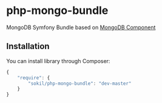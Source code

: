 php-mongo-bundle
================

MongoDB Symfony Bundle based on [MongoDB Component](https://github.com/sokil/php-mongo)

Installation
------------

You can install library through Composer:
```javascript
{
    "require": {
        "sokil/php-mongo-bundle": "dev-master"
    }
}
```
